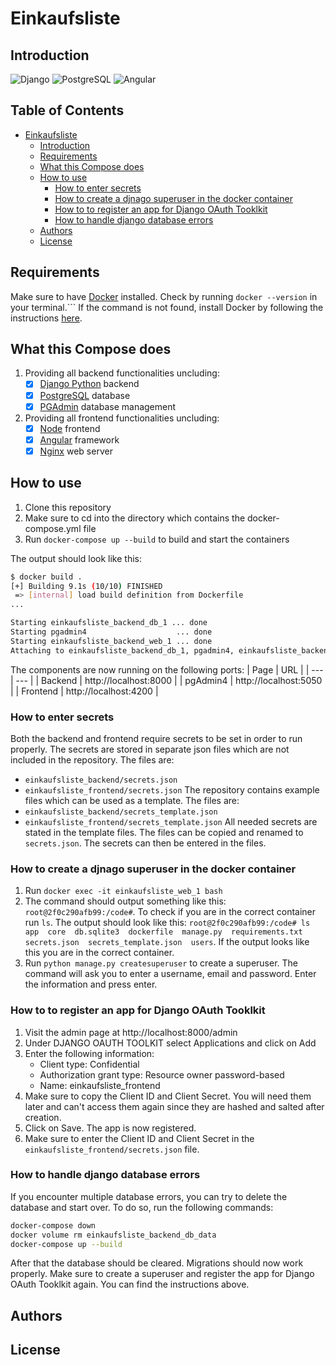 
# Einkaufsliste

## Introduction
![Django](https://img.shields.io/badge/Django-092E20?style=for-the-badge&logo=django&logoColor=white)
![PostgreSQL](https://img.shields.io/badge/PostgreSQL-316192?style=for-the-badge&logo=postgresql&logoColor=white)
![Angular](https://img.shields.io/badge/Angular-DD0031?style=for-the-badge&logo=angular&logoColor=white)



## Table of Contents <!-- omit in toc -->
- [Einkaufsliste](#einkaufsliste)
  - [Introduction](#introduction)
  - [Requirements](#requirements)
  - [What this Compose does](#what-this-compose-does)
  - [How to use](#how-to-use)
    - [How to enter secrets](#how-to-enter-secrets)
    - [How to create a djnago superuser in the docker container](#how-to-create-a-djnago-superuser-in-the-docker-container)
    - [How to to register an app for Django OAuth Tooklkit](#how-to-to-register-an-app-for-django-oauth-tooklkit)
    - [How to handle django database errors](#how-to-handle-django-database-errors)
  - [Authors](#authors)
  - [License](#license)

## Requirements
Make sure to have [Docker](https://www.docker.com/) installed.
Check by running `docker --version` in your terminal.```
If the command is not found, install Docker by following the instructions [here](https://docs.docker.com/get-docker/).

## What this Compose does
1. Providing all backend functionalities uncluding:
   - [x] [Django Python](https://www.djangoproject.com/) backend
   - [x] [PostgreSQL](https://www.postgresql.org/) database
   - [x] [PGAdmin](https://www.pgadmin.org/) database management
2. Providing all frontend functionalities uncluding:
   - [x] [Node](https://nodejs.org/en/) frontend
   - [x] [Angular](https://reactjs.org/) framework
   - [x] [Nginx](https://www.nginx.com/) web server

## How to use
1. Clone this repository
2. Make sure to cd into the directory which contains the docker-compose.yml file
3. Run ```docker-compose up --build``` to build and start the containers

The output should look like this:
```bash
$ docker build .
[+] Building 9.1s (10/10) FINISHED
 => [internal] load build definition from Dockerfile
...

Starting einkaufsliste_backend_db_1 ... done
Starting pgadmin4                    ... done
Starting einkaufsliste_backend_web_1 ... done
Attaching to einkaufsliste_backend_db_1, pgadmin4, einkaufsliste_backend_web_1
```
The components are now running on the following ports:
| Page | URL |
| --- | --- |
| Backend | http://localhost:8000 |
| pgAdmin4 | http://localhost:5050 |
| Frontend | http://localhost:4200 |

### How to enter secrets
Both the backend and frontend require secrets to be set in order to run properly. The secrets are stored in separate json files which are not included in the repository. The files are:
- ```einkaufsliste_backend/secrets.json```
- ```einkaufsliste_frontend/secrets.json```
The repository contains example files which can be used as a template. The files are:
- ```einkaufsliste_backend/secrets_template.json```
- ```einkaufsliste_frontend/secrets_template.json```
All needed secrets are stated in the template files. The files can be copied and renamed to ```secrets.json```. The secrets can then be entered in the files.

### How to create a djnago superuser in the docker container
1. Run ```docker exec -it einkaufsliste_web_1 bash```
2. The command should output something like this: ```root@2f0c290afb99:/code#```. To check if you are in the correct container run ```ls```. The output should look like this: ```root@2f0c290afb99:/code# ls
app  core  db.sqlite3  dockerfile  manage.py  requirements.txt  secrets.json  secrets_template.json  users```. If the output looks like this you are in the correct container.
3. Run ```python manage.py createsuperuser``` to create a superuser. The command will ask you to enter a username, email and password. Enter the information and press enter.

### How to to register an app for Django OAuth Tooklkit
1. Visit the admin page at http://localhost:8000/admin
2. Under DJANGO OAUTH TOOLKIT select Applications and click on Add
3. Enter the following information:
   - Client type: Confidential
   - Authorization grant type: Resource owner password-based
   - Name: einkaufsliste_frontend
4. Make sure to copy the Client ID and Client Secret. You will need them later and can't access them again since they are hashed and salted after creation.
5. Click on Save. The app is now registered.
6. Make sure to enter the Client ID and Client Secret in the ```einkaufsliste_frontend/secrets.json``` file.

### How to handle django database errors
If you encounter multiple database errors, you can try to delete the database and start over. To do so, run the following commands:
```bash
docker-compose down
docker volume rm einkaufsliste_backend_db_data
docker-compose up --build
```
After that the database should be cleared. Migrations should now work properly. Make sure to create a superuser and register the app for Django OAuth Tooklkit again. You can find the instructions above. 

## Authors

## License
